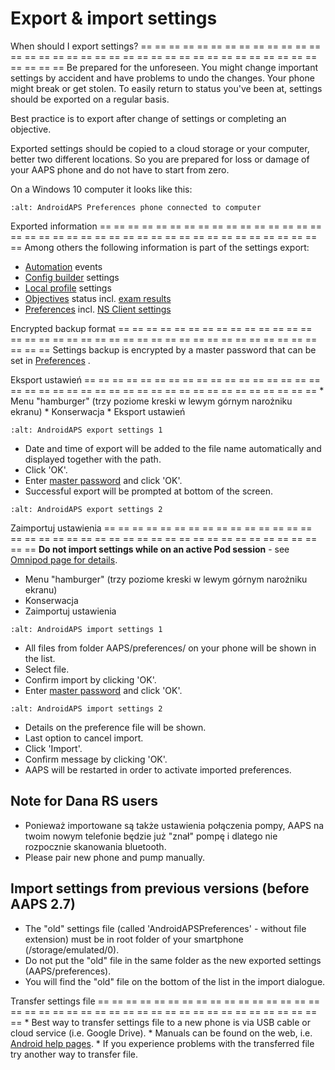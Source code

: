 # Export & import settings

When should I export settings?
== == == == == == == == == == == == == == == == == == == == == == == == == == == == == == == == == == == == == == ==
Be prepared for the unforeseen. You might change important settings by accident and have problems to undo the changes. Your phone might break or get stolen. To easily return to status you've been at, settings should be exported on a regular basis.

Best practice is to export after change of settings or completing an objective.

Exported settings should be copied to a cloud storage or your computer, better two different locations. So you are prepared for loss or damage of your AAPS phone and do not have to start from zero.

On a Windows 10 computer it looks like this:

```{image} ../images/AAPS_ExImportSettingsWin.png
:alt: AndroidAPS Preferences phone connected to computer
```

Exported information
== == == == == == == == == == == == == == == == == == == == == == == == == == == == == == == == == == == == == == ==
Among others the following information is part of the settings export:

- [Automation](../Usage/Automation.md) events
- [Config builder](../Configuration/Config-Builder.md) settings
- [Local profile](../Configuration/Config-Builder#local-profile) settings
- [Objectives](../Usage/Objectives.md) status incl. [exam results](../Usage/Objectives#objective-3-prove-your-knowledge)
- [Preferences](../Configuration/Preferences.md) incl. [NS Client settings](../Configuration/Preferences#nsclient)

Encrypted backup format
== == == == == == == == == == == == == == == == == == == == == == == == == == == == == == == == == == == == == == ==
Settings backup is encrypted by a master password that can be set in [Preferences](../Configuration/Preferences#master-password) .

Eksport ustawień
== == == == == == == == == == == == == == == == == == == == == == == == == == == == == == == == == == == == == == ==
\* Menu "hamburger" (trzy poziome kreski w lewym górnym narożniku ekranu)
\* Konserwacja
\* Eksport ustawień

```{image} ../images/AAPS_ExportSettings1.png
:alt: AndroidAPS export settings 1
```

- Date and time of export will be added to the file name automatically and displayed together with the path.
- Click 'OK'.
- Enter [master password](../Configuration/Preferences#master-password) and click 'OK'.
- Successful export will be prompted at bottom of the screen.

```{image} ../images/AAPS_ExportSettings2.png
:alt: AndroidAPS export settings 2
```

Zaimportuj ustawienia
== == == == == == == == == == == == == == == == == == == == == == == == == == == == == == == == == == == == == == ==
**Do not import settings while on an active Pod session** - see [Omnipod page for details](../Configuration/OmnipodEros#import-settings-from-previous-aaps).

- Menu "hamburger" (trzy poziome kreski w lewym górnym narożniku ekranu)
- Konserwacja
- Zaimportuj ustawienia

```{image} ../images/AAPS_ImportSettings1.png
:alt: AndroidAPS import settings 1
```

- All files from folder AAPS/preferences/ on your phone will be shown in the list.
- Select file.
- Confirm import by clicking 'OK'.
- Enter [master password](../Configuration/Preferences#master-password) and click 'OK'.

```{image} ../images/AAPS_ImportSettings2.png
:alt: AndroidAPS import settings 2
```

- Details on the preference file will be shown.
- Last option to cancel import.
- Click 'Import'.
- Confirm message by clicking 'OK'.
- AAPS will be restarted in order to activate imported preferences.

## Note for Dana RS users

- Ponieważ importowane są także ustawienia połączenia pompy, AAPS na twoim nowym telefonie będzie już "znał" pompę i dlatego nie rozpocznie skanowania bluetooth.
- Please pair new phone and pump manually.

## Import settings from previous versions (before AAPS 2.7)

- The "old" settings file (called 'AndroidAPSPreferences' - without file extension) must be in root folder of your smartphone (/storage/emulated/0).
- Do not put the "old" file in the same folder as the new exported settings (AAPS/preferences).
- You will find the "old" file on the bottom of the list in the import dialogue.

Transfer settings file
== == == == == == == == == == == == == == == == == == == == == == == == == == == == == == == == == == == == == == ==
\* Best way to transfer settings file to a new phone is via USB cable or cloud service (i.e. Google Drive).
\* Manuals can be found on the web, i.e. [Android help pages](https://support.google.com/android/answer/9064445?hl=en).
\* If you experience problems with the transferred file try another way to transfer file.
